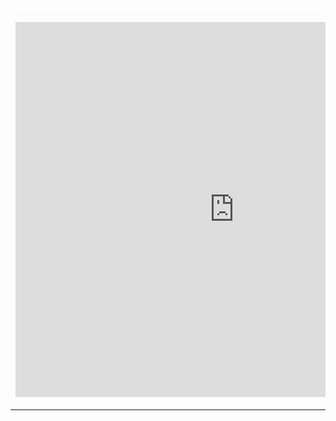 <table><tr>
		<td width="700" style="border-top-width:4; border-right-width:1; border-bottom-width:1; border-left-width:1; border-top-color:white; border-right-color:black; border-bottom-color:black; border-left-color:black; border-top-style:double; border-right-style:none; border-bottom-style:none; border-left-style:none;" valign="top" bordercolor="#3366CC" bordercolordark="#3333CC" bordercolorlight="#3399CC">
			<p><iframe src="http://dais.donga.ac.kr/board/list.asp?name=univislab01" width="700" height="600" frameborder="0" scrolling="auto" marginwidth="0" marginheight="0"></iframe></p>
		</td>
	</tr></table>
